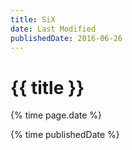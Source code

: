 ```yaml
---
title: SiX
date: Last Modified
publishedDate: 2016-06-26
---
```


# {{ title }}

{% time page.date %}

{% time publishedDate %}
